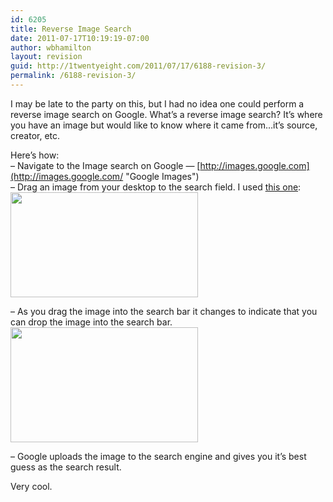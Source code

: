 ```yaml
---
id: 6205
title: Reverse Image Search
date: 2011-07-17T10:19:19-07:00
author: wbhamilton
layout: revision
guid: http://1twentyeight.com/2011/07/17/6188-revision-3/
permalink: /6188-revision-3/
---
```

I may be late to the party on this, but I had no idea one could perform a reverse image search on Google. What&#8217;s a reverse image search? It&#8217;s where you have an image but would like to know where it came from&#8230;it&#8217;s source, creator, etc.

Here&#8217;s how:  
&#8211; Navigate to the Image search on Google — [http://images.google.com](http://images.google.com/ "Google Images")  
&#8211; Drag an image from your desktop to the search field. I used [this one](http://www.flickr.com/photos/48889052497@N01/5942574303):  
<img class="alignnone size-medium wp-image-6189" title="5942574303_095319fa4e_b" src="http://1twentyeight.com/wp-content/uploads/2011/07/5942574303_095319fa4e_b-300x168.jpg" alt="" width="300" height="168" srcset="http://1twentyeight.com/wp-content/uploads/2011/07/5942574303_095319fa4e_b-300x168.jpg 300w, http://1twentyeight.com/wp-content/uploads/2011/07/5942574303_095319fa4e_b.jpg 1024w" sizes="(max-width: 300px) 100vw, 300px" /> 

&#8211; As you drag the image into the search bar it changes to indicate that you can drop the image into the search bar.  
[<img class="alignnone size-medium wp-image-6190" title="Google Chrome" src="http://1twentyeight.com/wp-content/uploads/2011/07/Google-Chrome-300x184.png" alt="" width="300" height="184" srcset="http://1twentyeight.com/wp-content/uploads/2011/07/Google-Chrome-300x184.png 300w, http://1twentyeight.com/wp-content/uploads/2011/07/Google-Chrome.png 929w" sizes="(max-width: 300px) 100vw, 300px" />](http://1twentyeight.com/wp-content/uploads/2011/07/Google-Chrome.png)

&#8211; Google uploads the image to the search engine and gives you it&#8217;s best guess as the search result.

Very cool.